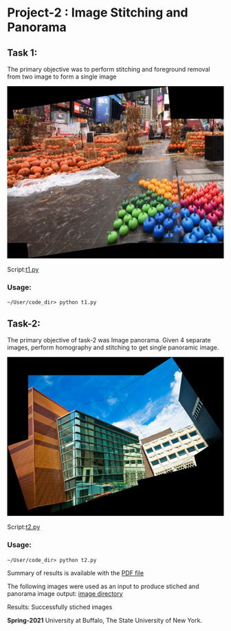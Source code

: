 
# Project-2 : Image Stitching and Panorama


## Task 1: 
The primary objective was to perform stitching and foreground removal from two image to form a single image

<img src="https://github.com/jmudit19/CSE-573_Computer_Vision/blob/main/Project-2%20Image%20Stitching%20and%20Panorama/task1.png" width="562" height="400">


Script:[t1.py](https://github.com/jmudit19/CSE-573_Computer_Vision/blob/main/Project-2%20Image%20Stitching%20and%20Panorama/t1.py)

### Usage:
```
~/User/code_dir> python t1.py
```

## Task-2:
The primary objective of task-2 was Image panorama. Given 4 separate images, perform 
homography and stitching to get single panoramic image.

![Task2](https://github.com/jmudit19/CSE-573_Computer_Vision/blob/main/Project-2%20Image%20Stitching%20and%20Panorama/task2.png)

Script:[t2.py](https://github.com/jmudit19/CSE-573_Computer_Vision/blob/main/Project-2%20Image%20Stitching%20and%20Panorama/t2.py)

### Usage:
```
~/User/code_dir> python t2.py
```



Summary of results is available with the [PDF file](https://github.com/jmudit19/CSE-573_Computer_Vision/blob/main/Project-2%20Image%20Stitching%20and%20Panorama/report.pdf)

The following images were used as an input to produce stiched and panorama image output: [image directory](https://github.com/jmudit19/CSE-573_Computer_Vision/tree/main/Project-2%20Image%20Stitching%20and%20Panorama/images)

Results: Successfully stiched images 

**Spring-2021**
University at Buffalo, The State University of New York.
